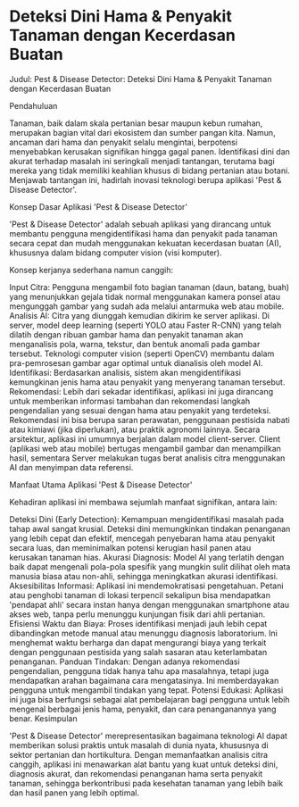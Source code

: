 # Deteksi Dini Hama & Penyakit Tanaman dengan Kecerdasan Buatan

Judul: Pest & Disease Detector: Deteksi Dini Hama & Penyakit Tanaman dengan Kecerdasan Buatan

Pendahuluan

Tanaman, baik dalam skala pertanian besar maupun kebun rumahan, merupakan bagian vital dari ekosistem dan sumber pangan kita. Namun, ancaman dari hama dan penyakit selalu mengintai, berpotensi menyebabkan kerusakan signifikan hingga gagal panen. Identifikasi dini dan akurat terhadap masalah ini seringkali menjadi tantangan, terutama bagi mereka yang tidak memiliki keahlian khusus di bidang pertanian atau botani. Menjawab tantangan ini, hadirlah inovasi teknologi berupa aplikasi 'Pest & Disease Detector'.

Konsep Dasar Aplikasi 'Pest & Disease Detector'

'Pest & Disease Detector' adalah sebuah aplikasi yang dirancang untuk membantu pengguna mengidentifikasi hama dan penyakit pada tanaman secara cepat dan mudah menggunakan kekuatan kecerdasan buatan (AI), khususnya dalam bidang computer vision (visi komputer).

Konsep kerjanya sederhana namun canggih:

Input Citra: Pengguna mengambil foto bagian tanaman (daun, batang, buah) yang menunjukkan gejala tidak normal menggunakan kamera ponsel atau mengunggah gambar yang sudah ada melalui antarmuka web atau mobile.
Analisis AI: Citra yang diunggah kemudian dikirim ke server aplikasi. Di server, model deep learning (seperti YOLO atau Faster R-CNN) yang telah dilatih dengan ribuan gambar hama dan penyakit tanaman akan menganalisis pola, warna, tekstur, dan bentuk anomali pada gambar tersebut. Teknologi computer vision (seperti OpenCV) membantu dalam pra-pemrosesan gambar agar optimal untuk dianalisis oleh model AI.
Identifikasi: Berdasarkan analisis, sistem akan mengidentifikasi kemungkinan jenis hama atau penyakit yang menyerang tanaman tersebut.
Rekomendasi: Lebih dari sekadar identifikasi, aplikasi ini juga dirancang untuk memberikan informasi tambahan dan rekomendasi langkah pengendalian yang sesuai dengan hama atau penyakit yang terdeteksi. Rekomendasi ini bisa berupa saran perawatan, penggunaan pestisida nabati atau kimiawi (jika diperlukan), atau praktik agronomi lainnya.
Secara arsitektur, aplikasi ini umumnya berjalan dalam model client-server. Client (aplikasi web atau mobile) bertugas mengambil gambar dan menampilkan hasil, sementara Server melakukan tugas berat analisis citra menggunakan AI dan menyimpan data referensi.

Manfaat Utama Aplikasi 'Pest & Disease Detector'

Kehadiran aplikasi ini membawa sejumlah manfaat signifikan, antara lain:

Deteksi Dini (Early Detection): Kemampuan mengidentifikasi masalah pada tahap awal sangat krusial. Deteksi dini memungkinkan tindakan penanganan yang lebih cepat dan efektif, mencegah penyebaran hama atau penyakit secara luas, dan meminimalkan potensi kerugian hasil panen atau kerusakan tanaman hias.
Akurasi Diagnosis: Model AI yang terlatih dengan baik dapat mengenali pola-pola spesifik yang mungkin sulit dilihat oleh mata manusia biasa atau non-ahli, sehingga meningkatkan akurasi identifikasi.
Aksesibilitas Informasi: Aplikasi ini mendemokratisasi pengetahuan. Petani atau penghobi tanaman di lokasi terpencil sekalipun bisa mendapatkan 'pendapat ahli' secara instan hanya dengan menggunakan smartphone atau akses web, tanpa perlu menunggu kunjungan fisik dari ahli pertanian.
Efisiensi Waktu dan Biaya: Proses identifikasi menjadi jauh lebih cepat dibandingkan metode manual atau menunggu diagnosis laboratorium. Ini menghemat waktu berharga dan dapat mengurangi biaya yang terkait dengan penggunaan pestisida yang salah sasaran atau keterlambatan penanganan.
Panduan Tindakan: Dengan adanya rekomendasi pengendalian, pengguna tidak hanya tahu apa masalahnya, tetapi juga mendapatkan arahan bagaimana cara mengatasinya. Ini memberdayakan pengguna untuk mengambil tindakan yang tepat.
Potensi Edukasi: Aplikasi ini juga bisa berfungsi sebagai alat pembelajaran bagi pengguna untuk lebih mengenal berbagai jenis hama, penyakit, dan cara penanganannya yang benar.
Kesimpulan

'Pest & Disease Detector' merepresentasikan bagaimana teknologi AI dapat memberikan solusi praktis untuk masalah di dunia nyata, khususnya di sektor pertanian dan hortikultura. Dengan memanfaatkan analisis citra canggih, aplikasi ini menawarkan alat bantu yang kuat untuk deteksi dini, diagnosis akurat, dan rekomendasi penanganan hama serta penyakit tanaman, sehingga berkontribusi pada kesehatan tanaman yang lebih baik dan hasil panen yang lebih optimal.
